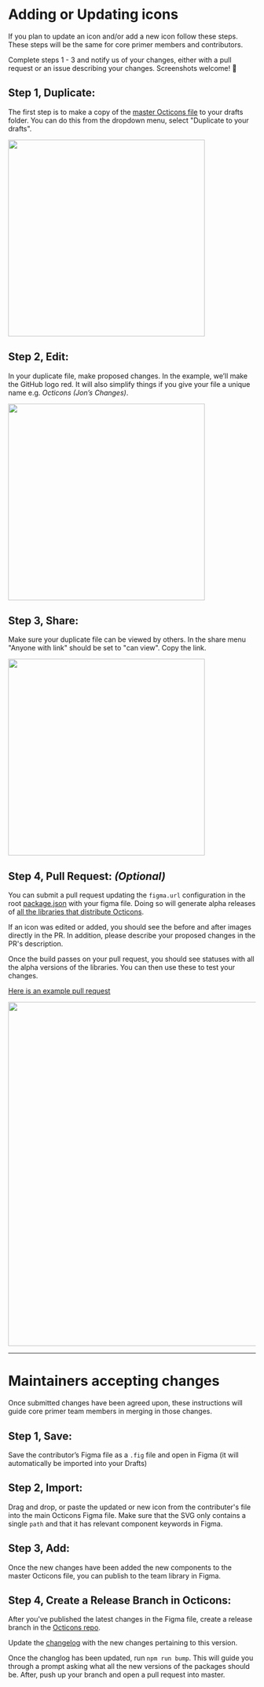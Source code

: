 # Adding or Updating icons

If you plan to update an icon and/or add a new icon follow these steps. These steps will be the same for core primer members and contributors.

Complete steps 1 - 3 and notify us of your changes, either with a pull request or an issue describing your changes. Screenshots welcome! 🎉

## Step 1, Duplicate:

The first step is to make a copy of the [master Octicons file][master-octicons] to your drafts folder. You can do this from the dropdown menu, select "Duplicate to your drafts".

[<img src="https://user-images.githubusercontent.com/54012/37802948-c10dca06-2de9-11e8-98c3-dd45cd561865.gif" width="400"/>](https://user-images.githubusercontent.com/54012/37802948-c10dca06-2de9-11e8-98c3-dd45cd561865.gif)

## Step 2, Edit:

In your duplicate file, make proposed changes. In the example, we’ll make the GitHub logo red. It will also simplify things if you give your file a unique name e.g. _Octicons (Jon’s Changes)_.

[<img src="https://user-images.githubusercontent.com/54012/37803022-14d1a0fe-2dea-11e8-862d-b7ef22c918cf.gif" width="400"/>](https://user-images.githubusercontent.com/54012/37803022-14d1a0fe-2dea-11e8-862d-b7ef22c918cf.gif)

## Step 3, Share:

Make sure your duplicate file can be viewed by others. In the share menu "Anyone with link" should be set to "can view". Copy the link.

[<img src="https://user-images.githubusercontent.com/54012/37803059-3ca54432-2dea-11e8-8c27-36c83a2dc5cb.gif" width="400"/>](https://user-images.githubusercontent.com/54012/37803059-3ca54432-2dea-11e8-8c27-36c83a2dc5cb.gif)

## Step 4, Pull Request: _(Optional)_

You can submit a pull request updating the `figma.url` configuration in the root [package.json](https://github.com/primer/octicons/blob/master/package.json#L10) with your figma file. Doing so will generate alpha releases of [all the libraries that distribute Octicons](https://github.com/primer/octicons#libraries).

If an icon was edited or added, you should see the before and after images directly in the PR. In addition, please describe your proposed changes in the PR's description. 

Once the build passes on your pull request, you should see statuses with all the alpha versions of the libraries. You can then use these to test your changes.

[Here is an example pull request](https://github.com/primer/octicons/pull/206)

[<img src="https://user-images.githubusercontent.com/54012/37811102-45ec2abc-2e15-11e8-8c1d-2d162ddcdad2.png" width="700"/>](https://user-images.githubusercontent.com/54012/37811102-45ec2abc-2e15-11e8-8c1d-2d162ddcdad2.png)

---

# Maintainers accepting changes

Once submitted changes have been agreed upon, these instructions will guide core primer team members in merging in those changes.

## Step 1, Save:

Save the contributor’s Figma file as a `.fig` file and open in Figma (it will automatically be imported into your Drafts)


## Step 2, Import:

Drag and drop, or paste the updated or new icon from the contributer's file into the main Octicons Figma file. Make sure that the SVG only contains a single `path` and that it has relevant component keywords in Figma.


## Step 3, Add:

Once the new changes have been added the new components to the master Octicons file, you can publish to the team library in Figma.


## Step 4, Create a Release Branch in Octicons:

After you've published the latest changes in the Figma file, create a release branch in the [Octicons repo](https://github.com/primer/octicons).

Update the [changelog](https://github.com/primer/octicons/blob/master/CHANGELOG.md) with the new changes pertaining to this version.

Once the changlog has been updated, run `npm run bump`. This will guide you through a prompt asking what all the new versions of the packages should be. After, push up your branch and open a pull request into master.

[master-octicons]: https://www.figma.com/file/FP7lqd1V00LUaT5zvdklkkZr/Octicons
